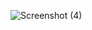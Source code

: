 
![Screenshot (4)](https://user-images.githubusercontent.com/105244385/182455566-2e820ca1-02ad-481a-bfc7-5557fca14386.png)
